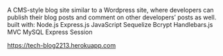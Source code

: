 A CMS-style blog site similar to a Wordpress site, where developers can publish their blog posts and comment on other developers’ posts as well.
built with:
Node.js
Express.js
JavaScript
Sequelize
Bcrypt
Handlebars.js
MVC
MySQL
Express Session

https://tech-blog2213.herokuapp.com